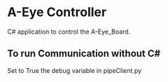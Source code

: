 # A-Eye Controller
C# application to control the A-Eye_Board.  

## To run Communication without C# 
Set to True the debug variable in pipeClient.py  